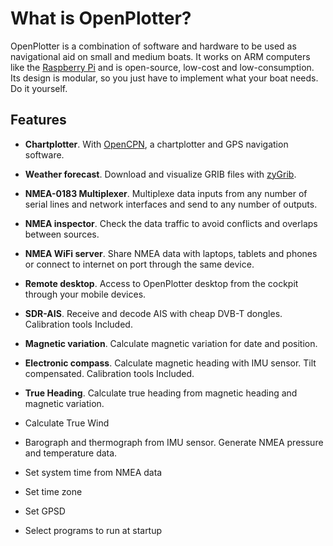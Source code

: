 What is OpenPlotter?
=======

OpenPlotter is a combination of software and hardware to be used as navigational aid on small and medium boats. It works on ARM computers like the [Raspberry Pi](https://www.raspberrypi.org/) and is open-source, low-cost and low-consumption. Its design is modular, so you just have to implement what your boat needs. Do it yourself.

## Features

* **Chartplotter**. With [OpenCPN](http://opencpn.org), a chartplotter and GPS navigation software.
* **Weather forecast**. Download and visualize GRIB files with [zyGrib](http://www.zygrib.org).
* **NMEA-0183 Multiplexer**. Multiplexe data inputs from any number of serial lines and network interfaces and send to any number of outputs.
* **NMEA inspector**. Check the data traffic to avoid conflicts and overlaps between sources.
* **NMEA WiFi server**. Share NMEA data with laptops, tablets and phones or connect to internet on port through the same device.
* **Remote desktop**. Access to OpenPlotter desktop from the cockpit through your mobile devices.
* **SDR-AIS**. Receive and decode AIS with cheap DVB-T dongles. Calibration tools Included.
* **Magnetic variation**. Calculate magnetic variation for date and position.
* **Electronic compass**. Calculate magnetic heading with IMU sensor. Tilt compensated. Calibration tools Included.
* **True Heading**. Calculate true heading from magnetic heading and magnetic variation.
* Calculate True Wind

* Barograph and thermograph from IMU sensor. Generate NMEA pressure and temperature data.
* Set system time from NMEA data
* Set time zone
* Set GPSD
* Select programs to run at startup